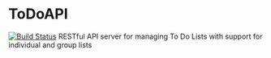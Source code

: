 # ToDoAPI

[![Build Status](https://travis-ci.org/portgasd666/ToDoAPI.svg?branch=master)](https://travis-ci.org/portgasd666/ToDoAPI)
RESTful API server for managing To Do Lists with support for individual and group lists
